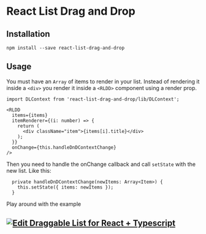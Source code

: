 # React List Drag and Drop

## Installation

```
npm install --save react-list-drag-and-drop
```

## Usage

You must have an `Array` of items to render in your list. Instead of rendering it inside a `<div>` you render it inside a `<RLDD>` component using a render prop.

```
import DLContext from 'react-list-drag-and-drop/lib/DLContext';
```

```
<RLDD
  items={items}
  itemRenderer={(i: number) => {
    return (
      <div className="item">{items[i].title}</div>
    );
  }}
  onChange={this.handleDnDContextChange}
/>
```
Then you need to handle the onChange callback and call `setState` with the new list. Like this:
```
  private handleDnDContextChange(newItems: Array<Item>) {
    this.setState({ items: newItems });
  }
```

Play around with the example

[![Edit Draggable List for React + Typescript](https://codesandbox.io/static/img/play-codesandbox.svg)](https://codesandbox.io/s/10675l7213?autoresize=1&hidenavigation=1)
---